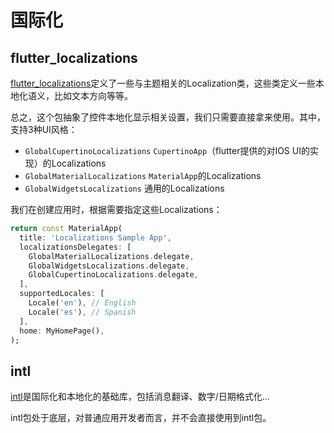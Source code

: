 # 国际化

## flutter_localizations

[flutter_localizations](https://api.flutter.dev/flutter/flutter_localizations/flutter_localizations-library.html)定义了一些与主题相关的Localization类，这些类定义一些本地化语义，比如文本方向等等。

总之，这个包抽象了控件本地化显示相关设置，我们只需要直接拿来使用。其中，支持3种UI风格：

- `GlobalCupertinoLocalizations` `CupertinoApp`（flutter提供的对IOS UI的实现）的Localizations
- `GlobalMaterialLocalizations` `MaterialApp`的Localizations
- `GlobalWidgetsLocalizations` 通用的Localizations

我们在创建应用时，根据需要指定这些Localizations：

```dart
return const MaterialApp(
  title: 'Localizations Sample App',
  localizationsDelegates: [
    GlobalMaterialLocalizations.delegate,
    GlobalWidgetsLocalizations.delegate,
    GlobalCupertinoLocalizations.delegate,
  ],
  supportedLocales: [
    Locale('en'), // English
    Locale('es'), // Spanish
  ],
  home: MyHomePage(),
);
```

## intl

[intl](https://pub.dev/packages/intl)是国际化和本地化的基础库，包括消息翻译、数字/日期格式化...

intl包处于底层，对普通应用开发者而言，并不会直接使用到intl包。

